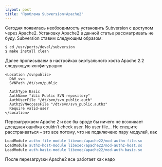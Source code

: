 ```yaml
---
layout: post
title: "Проблема Subversion+Apache2"
---
```


Сегодня появилась необходимость установить Subversion с доступом через Apache2. Установку Apache2 в данной статье рассматривать не буду. Subversion ставим следующим образом:

``` bash
$ сd /usr/ports/devel/subversion
$ make install clean
```

Далее прописываем в настройках виртуального хоста Apache 2.2 следующую конфигурацию

```
<Location /svnpublic>
  DAV svn
  SVNPath /dt/svn/public

  AuthType Basic
  AuthName "iLLi Public SVN repository"
  AuthUserFile "/dt/svn/svn_public.auth"
  AuthzSVNAccessFile "/dt/svn/svn_public.authz"
  Require valid-user
</Location>
```

Перезагружаем Apache 2 и все бы вроде бы ничего не возникает досадная ошибка couldn’t check user. No user file... Не спешите расстраиваться – это все потому, что не подключено пару модулей, как

``` apache
LoadModule authn-file-module libexec/apache22/mod﻿-authn-file.so
LoadModule authz-host-module libexec/apache22/mod-authz-host.so
LoadModule auth-basic-module libexec/apache22/mod-auth-basic.so
```

После перезагрузки Apache2 все работает как надо
